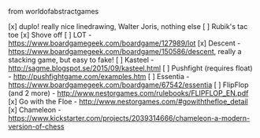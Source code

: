 from worldofabstractgames

[x] duplo! really nice linedrawing, Walter Joris, nothing else
[ ] Rubik's tac toe
[x] Shove off
[ ] LOT - https://www.boardgamegeek.com/boardgame/127989/lot
[x] Descent - https://www.boardgamegeek.com/boardgame/150586/descent, really a stacking game, but easy to fake!
[ ] Kasteel - http://sagme.blogspot.se/2015/09/kasteel.html
[ ] Pushfight (requires float) - http://pushfightgame.com/examples.htm
[ ] Essentia - https://www.boardgamegeek.com/boardgame/67542/essentia
[ ] FlipFlop (and 2 more) - http://www.nestorgames.com/rulebooks/FLIPFLOP_EN.pdf
[x] Go with the Floe - http://www.nestorgames.com/#gowiththefloe_detail
[x] Chameleon - https://www.kickstarter.com/projects/2039314666/chameleon-a-modern-version-of-chess
